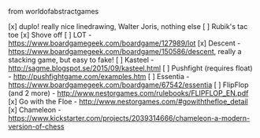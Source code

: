 from worldofabstractgames

[x] duplo! really nice linedrawing, Walter Joris, nothing else
[ ] Rubik's tac toe
[x] Shove off
[ ] LOT - https://www.boardgamegeek.com/boardgame/127989/lot
[x] Descent - https://www.boardgamegeek.com/boardgame/150586/descent, really a stacking game, but easy to fake!
[ ] Kasteel - http://sagme.blogspot.se/2015/09/kasteel.html
[ ] Pushfight (requires float) - http://pushfightgame.com/examples.htm
[ ] Essentia - https://www.boardgamegeek.com/boardgame/67542/essentia
[ ] FlipFlop (and 2 more) - http://www.nestorgames.com/rulebooks/FLIPFLOP_EN.pdf
[x] Go with the Floe - http://www.nestorgames.com/#gowiththefloe_detail
[x] Chameleon - https://www.kickstarter.com/projects/2039314666/chameleon-a-modern-version-of-chess
